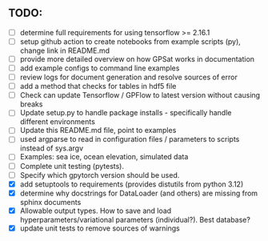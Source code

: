 ## TODO:

- [ ] determine full requirements for using tensorflow >= 2.16.1
- [ ] setup github action to create notebooks from example scripts (py), change link in README.md
- [ ] provide more detailed overview on how GPSat works in documentation 
- [ ] add example configs to command line examples
- [ ] review logs for document generation and resolve sources of error
- [ ] add a method that checks for tables in hdf5 file
- [ ] Check can update Tensorflow / GPFlow to latest version without causing breaks
- [ ] Update setup.py to handle package installs - specifically handle different environments
- [ ] Update this README.md file, point to examples
- [ ] used argparse to read in configuration files / parameters to scripts instead of sys.argv
- [ ] Examples: sea ice, ocean elevation, simulated data
- [ ] Complete unit testing (pytests).
- [ ] Specify which gpytorch version should be used.
- [X] add setuptools to requirements (provides distutils from python 3.12) 
- [X] determine why docstrings for DataLoader (and others) are missing from sphinx documents
- [X] Allowable output types. How to save and load hyperparameters/variational parameters (individual?). Best database?
- [X] update unit tests to remove sources of warnings
